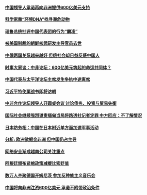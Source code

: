 #### [中国领导人承诺再向非洲提供600亿美元支持](../pages/z__yoerrvp/4557374.md) 

#### [科学家靠“环境DNA”找寻濒危动物](../pages/z__yoerrvp/4557362.md) 

#### [瑙鲁总统批评中国代表团的行为“霸凌”](../pages/z__yoerrvp/4557347.md) 

#### [被美国制裁的朝鲜核武研发主导官员去世](../pages/z__yoerrvp/4557303.md) 

#### [中俄两国关系越来越好 但俄社会却日益反感中国人](../pages/z__yoerrvp/4557245.md) 

#### [时事大家谈：中非论坛：600亿美元筑起的命运共同体？](../pages/z__yoerrvp/4557097.md) 

#### [中国代表与太平洋论坛主席发生争执中途离席](../pages/z__yoerrvp/4556912.md) 

#### [习近平特使栗战书即将访朝](../pages/z__yoerrvp/4556874.md) 

#### [中非合作论坛领导人开圆桌会议 讨论债务、投资与贸易失衡](../pages/z__yoerrvp/4556771.md) 

#### [国际社会继续强烈谴责缅甸当局将路透社记者定罪 中方回应：不了解情况](../pages/z__yoerrvp/4556741.md) 

#### [日本防务相：中国在日本附近单方面加速军事活动](../pages/z__yoerrvp/4556726.md) 

#### [分析: 欧洲欲掘金非洲 但中国仍占主导](../pages/z__yoerrvp/4556225.md) 

#### [网络安全渐成越南公司关注重点](../pages/z__yoerrvp/4556215.md) 

#### [阿根廷颁布紧缩政策减缓比索贬值](../pages/z__yoerrvp/4556198.md) 

#### [数万人齐聚德国开姆尼茨 参加反种族主义音乐会](../pages/z__yoerrvp/4556197.md) 

#### [中国将向非洲注资600亿美元 承诺不附带政治条件](../pages/z__yoerrvp/4556161.md) 

